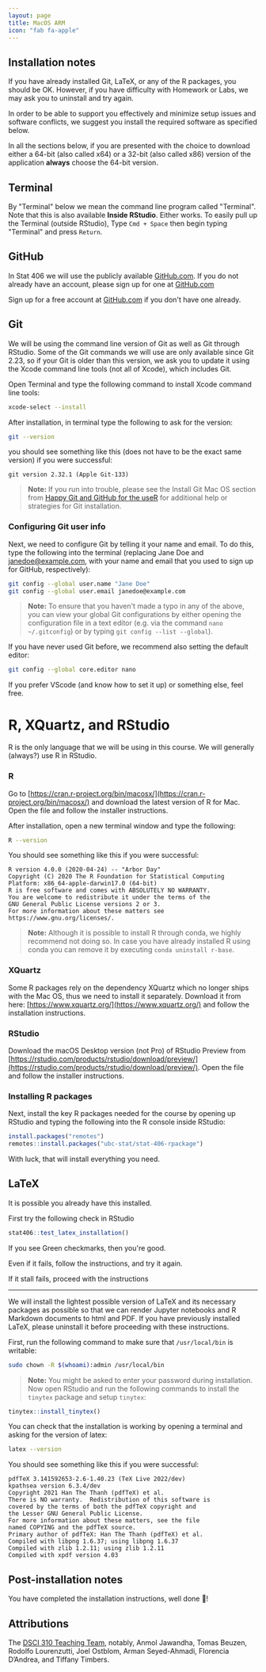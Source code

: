 ```yaml
---
layout: page
title: MacOS ARM
icon: "fab fa-apple"
---
```



## Installation notes

If you have already installed Git, LaTeX, or any of the R packages,
you should be OK. However, if you have difficulty with Homework or Labs,
we may ask you to uninstall and try again.

In order to be able to support you effectively and minimize setup issues and software
conflicts, we suggest you install the required software as specified below.

In all the sections below,
if you are presented with the choice to download either a 64-bit (also called x64)
or a 32-bit (also called x86) version of the application **always** choose the 64-bit version.

## Terminal

By "Terminal" below we mean the command line program called "Terminal". Note that this is also available
**Inside RStudio**. Either works. To easily pull up the Terminal (outside RStudio), Type `Cmd + Space` 
then begin typing "Terminal" and press `Return`.

## GitHub

In Stat 406 we will use the publicly available [GitHub.com](https://github.com/).
If you do not already have an account, please sign up for one at [GitHub.com](https://github.com/)

Sign up for a free account at [GitHub.com](https://github.com/) if you don't have one already.

## Git

We will be using the command line version of Git as well as Git through RStudio.
Some of the Git commands we will use are only available since Git 2.23,
so if your Git is older than this version,
we ask you to update it using the Xcode command line tools (not all of Xcode), which includes Git.

Open Terminal and type the following command to install Xcode command line tools:

```bash
xcode-select --install
```

After installation, in terminal type the following to ask for the version:

```bash
git --version
```

you should see something like this (does not have to be the exact same version) if you were successful:

```
git version 2.32.1 (Apple Git-133)
```

> **Note:** If you run into trouble, please see the Install Git
> Mac OS section from [Happy Git and GitHub for the useR](http://happygitwithr.com/install-git.html#mac-os)
> for additional help or strategies for Git installation.


### Configuring Git user info

Next, we need to configure Git by telling it your name and email.
To do this, type the following into the terminal
(replacing Jane Doe and janedoe@example.com, with your name and email that
you used to sign up for GitHub, respectively):

```bash
git config --global user.name "Jane Doe"
git config --global user.email janedoe@example.com
```

> **Note:** To ensure that you haven't made a typo in any of the above,
> you can view your global Git configurations by either opening the
> configuration file in a text editor (e.g. via the command `nano ~/.gitconfig`)
> or by typing `git config --list --global`).

If you have never used Git before, we recommend also setting the default editor:

```bash
git config --global core.editor nano
```

If you prefer VScode (and know how to set it up) or something else, feel free.

# R, XQuartz, and RStudio

R is the only language that we will be using in this course.
We will generally (always?) use R in RStudio.

### R

Go to [https://cran.r-project.org/bin/macosx/](https://cran.r-project.org/bin/macosx/)
and download the latest version of R for Mac. Open the file and follow the installer instructions.

After installation, open a new terminal window and type the following:

```bash
R --version
```

You should see something like this if you were successful:

```
R version 4.0.0 (2020-04-24) -- "Arbor Day"
Copyright (C) 2020 The R Foundation for Statistical Computing
Platform: x86_64-apple-darwin17.0 (64-bit)
R is free software and comes with ABSOLUTELY NO WARRANTY.
You are welcome to redistribute it under the terms of the
GNU General Public License versions 2 or 3.
For more information about these matters see
https://www.gnu.org/licenses/.
```

> **Note:** Although it is possible to install R through conda, we highly recommend not doing so.
> In case you have already installed R using conda you can remove it by executing `conda uninstall r-base`.


### XQuartz

Some R packages rely on the dependency XQuartz which no longer ships with the Mac OS,
thus we need to install it separately.
Download it from here: [https://www.xquartz.org/](https://www.xquartz.org/)
and follow the installation instructions.

### RStudio

Download the macOS Desktop version (not Pro) of RStudio Preview from
[https://rstudio.com/products/rstudio/download/preview/](https://rstudio.com/products/rstudio/download/preview/).
Open the file and follow the installer instructions.


### Installing R packages

Next, install the key R packages needed for the course by opening up RStudio and
typing the following into the R console inside RStudio:

```R
install.packages("remotes")
remotes::install.packages("ubc-stat/stat-406-rpackage")
```

With luck, that will install everything you need.

## LaTeX

It is possible you already have this installed.

First try the following check in RStudio

```r
stat406::test_latex_installation()
```

If you see Green checkmarks, then you're good.

Even if it fails, follow the instructions, and try it again.

If it stall fails, proceed with the instructions

<hr>

We will install the lightest possible version of LaTeX and its necessary
packages as possible so that we can render Jupyter notebooks and R Markdown documents to html and PDF.
If you have previously installed LaTeX, please uninstall it before proceeding with these instructions.

First, run the following command to make sure that `/usr/local/bin` is writable:

```bash
sudo chown -R $(whoami):admin /usr/local/bin
```

> **Note:** You might be asked to enter your password during installation.
Now open RStudio and run the following commands to install the `tinytex` package and setup `tinytex`:

```R
tinytex::install_tinytex()
```

You can check that the installation is working by opening a terminal and asking for the version of latex:

```bash
latex --version
```

You should see something like this if you were successful:

```
pdfTeX 3.141592653-2.6-1.40.23 (TeX Live 2022/dev)
kpathsea version 6.3.4/dev
Copyright 2021 Han The Thanh (pdfTeX) et al.
There is NO warranty.  Redistribution of this software is
covered by the terms of both the pdfTeX copyright and
the Lesser GNU General Public License.
For more information about these matters, see the file
named COPYING and the pdfTeX source.
Primary author of pdfTeX: Han The Thanh (pdfTeX) et al.
Compiled with libpng 1.6.37; using libpng 1.6.37
Compiled with zlib 1.2.11; using zlib 1.2.11
Compiled with xpdf version 4.03
```

## Post-installation notes

You have completed the installation instructions, well done 🙌!

## Attributions

The [DSCI 310 Teaching Team](https://ubc-dsci.github.io/dsci-310-student/computer-setup.html), notably,  Anmol Jawandha, Tomas Beuzen, Rodolfo Lourenzutti, Joel Ostblom, Arman Seyed-Ahmadi, Florencia D’Andrea, and Tiffany Timbers.